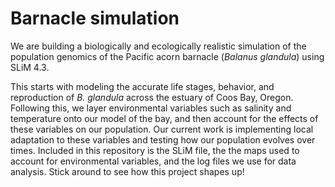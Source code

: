 # Barnacle simulation
We are building a biologically and ecologically realistic simulation of the population genomics of the Pacific acorn barnacle (*Balanus glandula*) using SLiM 4.3.

This starts with modeling the accurate life stages, behavior, and reproduction of *B. glandula* across the estuary of Coos Bay, Oregon. Following this, we layer environmental variables such as salinity and temperature onto our model of the bay, and then account for the effects of these variables on our population. Our current work is implementing local adaptation to these variables and testing how our population evolves over times. Included in this repository is the SLiM file, the the maps used to account for environmental variables, and the log files we use for data analysis. Stick around to see how this project shapes up!